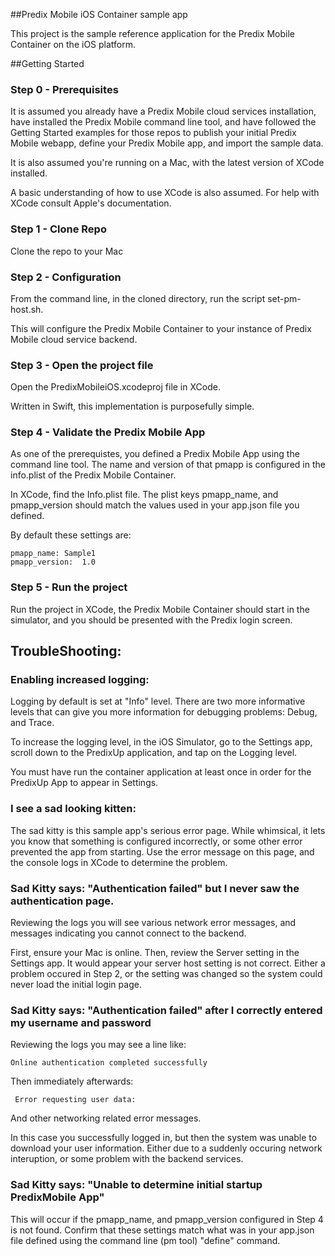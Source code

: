 ##Predix Mobile iOS Container sample app

This project is the sample reference application for the Predix Mobile Container on the iOS platform.

##Getting Started
### Step 0 - Prerequisites
It is assumed you already have a Predix Mobile cloud services installation, have installed the Predix Mobile command line tool, and have followed the Getting Started examples for those repos to publish your initial Predix Mobile webapp, define your Predix Mobile app, and import the sample data. 

It is also assumed you're running on a Mac, with the latest version of XCode installed.

A basic understanding of how to use XCode is also assumed. For help with XCode consult Apple's documentation.

### Step 1 - Clone Repo

Clone the repo to your Mac

### Step 2 - Configuration

From the command line, in the cloned directory, run the script set-pm-host.sh.

This will configure the Predix Mobile Container to your instance of Predix Mobile cloud service backend.

### Step 3 - Open the project file

Open the PredixMobileiOS.xcodeproj file in XCode.

Written in Swift, this implementation is purposefully simple. 

### Step 4 - Validate the Predix Mobile App

As one of the prerequistes, you defined a Predix Mobile App using the command line tool. The name and version of that pmapp is configured in the info.plist of the Predix Mobile Container.

In XCode, find the Info.plist file. The plist keys pmapp_name, and pmapp_version should match the values used in your app.json file you defined.

By default these settings are:

    pmapp_name: Sample1
    pmapp_version:  1.0

### Step 5 - Run the project

Run the project in XCode, the Predix Mobile Container should start in the simulator, and you should be presented with the Predix login screen.


## TroubleShooting:

### Enabling increased logging:

Logging by default is set at "Info" level. There are two more informative levels that can give you more information for debugging problems: Debug, and Trace.

To increase the logging level, in the iOS Simulator, go to the Settings app, scroll down to the PredixUp application, and tap on the Logging level.

You must have run the container application at least once in order for the PredixUp App to appear in Settings.

### I see a sad looking kitten:

The sad kitty is this sample app's serious error page. While whimsical, it lets you know that something is configured incorrectly, or some other error prevented the app from starting. Use the error message on this page, and the console logs in XCode to determine the problem.

### Sad Kitty says: "Authentication failed" but I never saw the authentication page.

Reviewing the logs you will see various network error messages, and messages indicating you cannot connect to the backend.

First, ensure your Mac is online. Then, review the Server setting in the Settings app. It would appear your server host setting is not correct. Either a problem occured in Step 2, or the setting was changed so the system could never load the initial login page.

### Sad Kitty says: "Authentication failed" after I correctly entered my username and password

Reviewing the logs you may see a line like:

    Online authentication completed successfully

Then immediately afterwards:

     Error requesting user data:

And other networking related error messages.

In this case you successfully logged in, but then the system was unable to download your user information. Either due to a suddenly occuring network interuption, or some problem with the backend services.

### Sad Kitty says: "Unable to determine initial startup PredixMobile App"

This will occur if the pmapp_name, and pmapp_version configured in Step 4 is not found. Confirm that these settings match what was in your app.json file defined using the command line (pm tool) "define" command.




